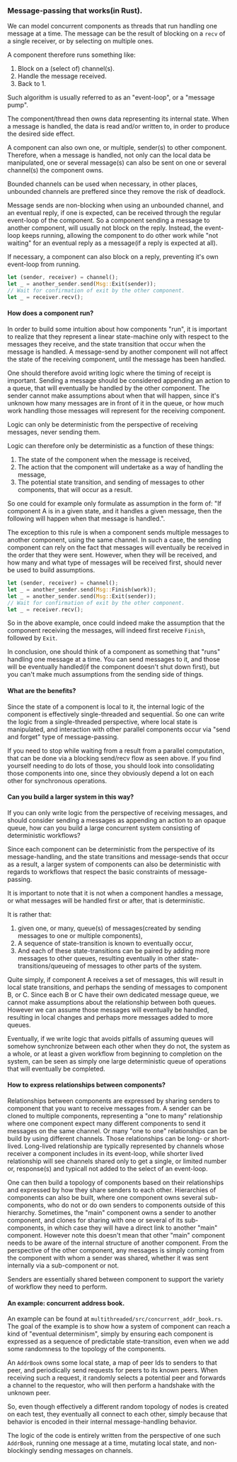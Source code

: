 ### Message-passing that works(in Rust).

We can model concurrent components as threads that run handling one message at a time. The message can be the result of blocking on a `recv` of a single receiver, or by selecting on multiple ones.

A component therefore runs something like:

1. Block on a (select of) channel(s).
2. Handle the message received.
3. Back to 1.

Such algorithm is usually referred to as an "event-loop", or a "message pump".

The component/thread then owns data representing its internal state. When a message is handled, the data is read and/or written to, in order to produce the desired side effect.

A component can also own one, or multiple, sender(s) to other component. Therefore, when a message is handled, not only can the local data be manipulated, one or several message(s) can also be sent on one or several channel(s) the component owns.

Bounded channels can be used when necessary, in other places, unbounded channels are preffered since they remove the risk of deadlock.

Message sends are non-blocking when using an unbounded channel, and an eventual reply, if one is expected, can be received through the regular event-loop of the component. So a component sending a message to another component, will usually not block on the reply. Instead, the event-loop keeps running, allowing the component to do other work while "not waiting" for an eventual reply as a message(if a reply is expected at all).

If necessary, a component can also block on a reply, preventing it's own event-loop from running.

```rust
let (sender, receiver) = channel();
let _ = another_sender.send(Msg::Exit(sender));
// Wait for confirmation of exit by the other component.
let _ = receiver.recv();
```

#### How does a component run?

In order to build some intuition about how components "run", it is important to realize that they represent a linear state-machine only with respect to the messages they receive, and the state transition that occur when the message is handled. A message-send by another component will not affect the state of the receiving component, until the message has been handled.

One should therefore avoid writing logic where the timing of receipt is important. Sending a message should be considered appending an action to a queue, that will eventually be handled by the other component. The sender cannot make assumptions about when that will happen, since it's unknown how many messages are in front of it in the queue, or how much work handling those messages will represent for the receiving component.

Logic can only be deterministic from the perspective of receiving messages, never sending them.

Logic can therefore only be deterministic as a function of these things:

1. The state of the component when the message is received,
2. The action that the component will undertake as a way of handling the message,
3. The potential state transition, and sending of messages to other components, that will occur as a result.

So one could for example only formulate as assumption in the form of: "If component A is in a given state, and it handles a given message, then the following will happen when that message is handled.".

The exception to this rule is when a component sends multiple messages to another component, using the same channel. In such a case, the sending component can rely on the fact that messages will eventually be received in the order that they were sent. However, when they will be received, and how many and what type of messages will be received first, should never be used to build assumptions.

```rust
let (sender, receiver) = channel();
let _ = another_sender.send(Msg::Finish(work));
let _ = another_sender.send(Msg::Exit(sender));
// Wait for confirmation of exit by the other component.
let _ = receiver.recv();
```

So in the above example, once could indeed make the assumption that the component receiving the messages, will indeed first receive `Finish`, followed by `Exit`.

In conclusion, one should think of a component as something that "runs" handling one message at a time. You can send messages to it, and those will be eventually handled(if the component doesn't shut down first), but you can't make much assumptions from the sending side of things.

#### What are the benefits?

Since the state of a component is local to it, the internal logic of the component is effectively single-threaded and sequential. So one can write the logic from a single-threaded perspective, where local state is manipulated, and interaction with other parallel components occur via "send and forget" type of message-passing.

If you need to stop while waiting from a result from a parallel computation, that can be done via a blocking send/recv flow as seen above. If you find yourself needing to do lots of those, you should look into consolidating those components into one, since they obviously depend a lot on each other for synchronous operations.

#### Can you build a larger system in this way?

If you can only write logic from the perspective of receiving messages, and should consider sending a messages as appending an action to an opaque queue, how can you build a large concurrent system consisting of deterministic workflows?

Since each component can be deterministic from the perspective of its message-handling, and the state transitions and message-sends that occur as a result, a larger system of components can also be deterministic with regards to workflows that respect the basic constraints of message-passing.

It is important to note that it is not when a component handles a message, or what messages will be handled first or after, that is deterministic.

It is rather that:
1. given one, or many, queue(s) of messages(created by sending messages to one or multiple components),
2. A sequence of state-transition is known to eventually occur,
3. And each of these state-transitions can be paired by adding more messages to other queues, resulting eventually in other state-transitions/queueing of messages to other parts of the system.

Quite simply, if component A receives a set of messages, this will result in local state transitions, and perhaps the sending of messages to component B, or C. Since each B or C have their own dedicated message queue, we cannot make assumptions about the relationship between both queues. However we can assume those messages will eventually be handled, resulting in local changes and perhaps more messages added to more queues.

Eventually, if we write logic that avoids pitfalls of assuming queues will somehow synchronize between each other when they do not, the system as a whole, or at least a given workflow from beginning to completion on the system, can be seen as simply one large deterministic queue of operations that will eventually be completed.

#### How to express relationships between components?
Relationships between components are expressed by sharing senders to component that you want to receive messages from. A sender can be cloned to multiple components, representing a "one to many" relationship where one component expect many different components to send it messages on the same channel. Or many "one to one" relationships can be build by using different channels.
Those relationships can be long- or short-lived. Long-lived relationship are typically represented by channels whose receiver a component includes in its event-loop, while shorter lived relationship will see channels shared only to get a single, or limited number or, response(s) and typicall not added to the select of an event-loop.

One can then build a topology of components based on their relationships and expressed by how they share senders to each other. Hierarchies of components can also be built, where one component owns several sub-components, who do not or do own senders to components outside of this hierarchy. Sometimes, the "main" component owns a sender to another component, and clones for sharing with one or several of its sub-components, in which case they will have a direct link to another "main" component. However note this doesn't mean that other "main" component needs to be aware of the internal structure of another component. From the perspective of the other component, any messages is simply coming from the component with whom a sender was shared, whether it was sent internally via a sub-component or not.

Senders are essentially shared between component to support the variety of workflow they need to perform.

#### An example: concurrent address book.

An example can be found at `multithreaded/src/concurrent_addr_book.rs`. The goal of the example is to show how a system of component can reach a kind of "eventual determinism", simply by ensuring each component is expressed as a sequence of predictable state-transition, even when we add some randomness to the topology of the components.

An `AddrBook` owns some local state, a map of peer Ids to senders to that peer, and periodically send requests for peers to its known peers. When receiving such a request, it randomly selects a potential peer and forwards a channel to the requestor, who will then perform a handshake with the unknown peer.

So, even though effectively a different random topology of nodes is created on each test, they eventually all connect to each other, simply because that behavior is encoded in their internal message-handling behavior.

The logic of the code is entirely written from the perspective of one such `AddrBook`, running one message at a time, mutating local state, and non-blockingly sending messages on channels.
